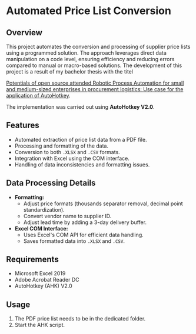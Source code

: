 # Automated Price List Conversion

## Overview
This project automates the conversion and processing of supplier price lists using a programmed solution. The approach leverages direct data manipulation on a code level, ensuring efficiency and reducing errors compared to manual or macro-based solutions.
The development of this project is a result of my bachelor thesis with the titel

[Potentials of open source attended Robotic Process Automation for small and medium-sized enterprises in procurement logistics:
Use case for the application of AutoHotkey](https://vn4bit.github.io/portfolio/thesisEN.html).

The implementation was carried out using **AutoHotkey V2.0**.

## Features
- Automated extraction of price list data from a PDF file.
- Processing and formatting of the data.
- Conversion to both `.XLSX` and `.CSV` formats.
- Integration with Excel using the COM interface.
- Handling of data inconsistencies and formatting issues.

## Data Processing Details
- **Formatting:**
  - Adjust price formats (thousands separator removal, decimal point standardization).
  - Convert vendor name to supplier ID.
  - Adjust lead time by adding a 3-day delivery buffer.
- **Excel COM Interface:**
  - Uses Excel's COM API for efficient data handling.
  - Saves formatted data into `.XLSX` and `.CSV`.

## Requirements
- Microsoft Excel 2019
- Adobe Acrobat Reader DC
- AutoHotkey (AHK) V2.0

## Usage
1. The PDF price list needs to be in the dedicated folder.
2. Start the AHK script.
